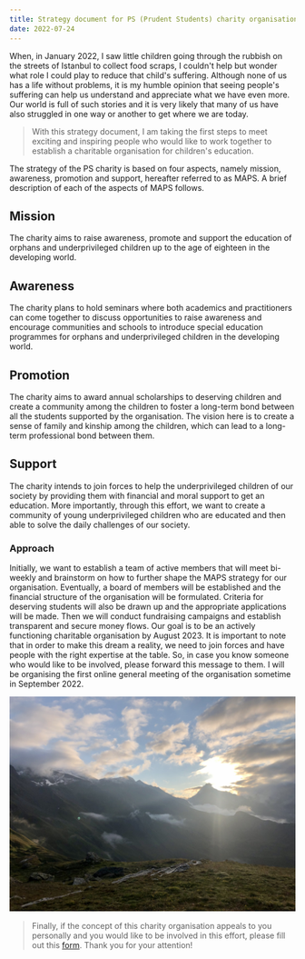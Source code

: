 ```yaml
---
title: Strategy document for PS (Prudent Students) charity organisation
date: 2022-07-24
---
```

When, in January 2022, I saw little children going through the rubbish on the streets of Istanbul to collect food scraps, I couldn't help but wonder what role I could play to reduce that child's suffering. Although none of us has a life without problems, it is my humble opinion that seeing people's suffering can help us understand and appreciate what we have even more. Our world is full of such stories and it is very likely that many of us have also struggled in one way or another to get where we are today. 

> With this strategy document, I am taking the first steps to meet exciting and inspiring people who would like to work together to establish a charitable organisation for children's education.  

The strategy of the PS charity is based on four aspects, namely mission, awareness, promotion and support, hereafter referred to as MAPS. A brief description of each of the aspects of MAPS follows.

## Mission 

The charity aims to raise awareness, promote and support the education of orphans and underprivileged children up to the age of eighteen in the developing world. 

## Awareness

The charity plans to hold seminars where both academics and practitioners can come together to discuss opportunities to raise awareness and encourage communities and schools to introduce special education programmes for orphans and underprivileged children in the developing world. 

## Promotion

The charity aims to award annual scholarships to deserving children and create a community among the children to foster a long-term bond between all the students supported by the organisation. The vision here is to create a sense of family and kinship among the children, which can lead to a long-term professional bond between them.

## Support 

The charity intends to join forces to help the underprivileged children of our society by providing them with financial and moral support to get an education. More importantly, through this effort, we want to create a community of young underprivileged children who are educated and then able to solve the daily challenges of our society.

### Approach

Initially, we want to establish a team of active members that will meet bi-weekly and brainstorm on how to further shape the MAPS strategy for our organisation. Eventually, a board of members will be established and the financial structure of the organisation will be formulated. Criteria for deserving students will also be drawn up and the appropriate applications will be made. Then we will conduct fundraising campaigns and establish transparent and secure money flows. Our goal is to be an actively functioning charitable organisation by August 2023. It is important to note that in order to make this dream a reality, we need to join forces and have people with the right expertise at the table. So, in case you know someone who would like to be involved, please forward this message to them. I will be organising the first online general meeting of the organisation sometime in September 2022.  

![pic](IMG-1728.jpg)

> Finally, if the concept of this charity organisation appeals to you personally and you would like to be involved in this effort, please fill out this [form](https://forms.gle/HFe3aiTcHnFpWEQs9). Thank you for your attention! 